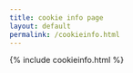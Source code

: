 ```yaml
---
title: cookie info page
layout: default
permalink: /cookieinfo.html
---
```

{% include cookieinfo.html %}
